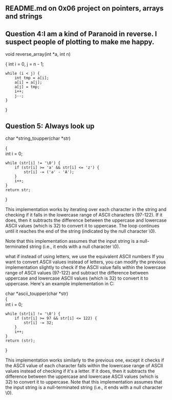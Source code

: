 ## README.md on 0x06 project on pointers, arrays and strings
## Question 4:I am a kind of Paranoid in reverse. I suspect people of plotting to make me happy. 



void reverse_array(int *a, int n)<br>

{
    int i = 0, j = n - 1;

    while (i < j) {
        int tmp = a[i];
        a[i] = a[j];
        a[j] = tmp;
        i++;
        j--;
    }
}

## Question 5: Always look up
char *string_toupper(char *str) <br>

{ <br>
    int i = 0;

    while (str[i] != '\0') {
        if (str[i] >= 'a' && str[i] <= 'z') {
            str[i] -= ('a' - 'A');
        }
        i++;
    }
    return str;
}

This implementation works by iterating over each character in the string and checking if it falls in the lowercase range of ASCII characters (97-122). If it does, then it subtracts the difference between the uppercase and lowercase ASCII values (which is 32) to convert it to uppercase. The loop continues until it reaches the end of the string (indicated by the null character \0).

Note that this implementation assumes that the input string is a null-terminated string (i.e., it ends with a null character \0).

what if instead of using letters, we use the equivalent ASCII numbers 
If you want to convert ASCII values instead of letters, you can modify the previous implementation slightly to check if the ASCII value falls within the lowercase range of ASCII values (97-122) and subtract the difference between uppercase and lowercase ASCII values (which is 32) to convert it to uppercase. Here's an example implementation in C:


char *ascii_toupper(char *str) <br>
 { <br>
    int i = 0;

    while (str[i] != '\0') {
        if (str[i] >= 97 && str[i] <= 122) {
            str[i] -= 32;
        }
        i++;
    }
    return (str);
}

This implementation works similarly to the previous one, except it checks if the ASCII value of each character falls within the lowercase range of ASCII values instead of checking if it's a letter. If it does, then it subtracts the difference between the uppercase and lowercase ASCII values (which is 32) to convert it to uppercase. Note that this implementation assumes that the input string is a null-terminated string (i.e., it ends with a null character \0).